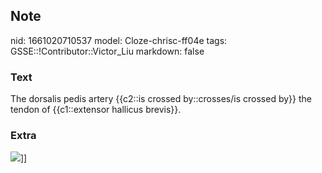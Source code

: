 ## Note
nid: 1661020710537
model: Cloze-chrisc-ff04e
tags: GSSE::!Contributor::Victor_Liu
markdown: false

### Text
The dorsalis pedis artery {{c2::is crossed by::crosses/is crossed by}} the tendon of {{c1::extensor hallicus brevis}}.

### Extra
<img src="paste-6cd19b091f0679498c84e14a917711b600e62198.jpg">]]
